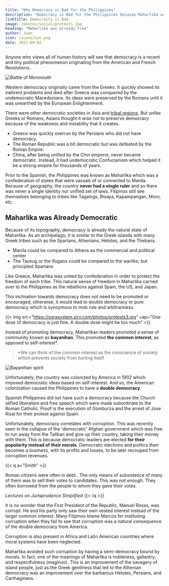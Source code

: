 ```yaml
---
title: "Why Democracy is Bad for the Philippines"
description: "Democracy is Bad for the Philippines because Maharlika was already Democratic"
linkTitle: Democracty is Bad
image: /photos/social/protests.jpg 
heading: "Maharlika was already free"
author: Juan
icon: /icons/sun.png
date: 2021-09-02
---
```


<!-- linkb: "articles/history/edsa-never"
linkbtext: "What if EDSA Never Happened?"
linkf: "articles/history/golden-years-marcos"
linkftext: "Golden-years-marcos"
aliases:
  /articles/democracy-is-bad
---
 -->

Anyone who views all of human history will see that democracy is a recent and tiny political phenomenon originating from the American and French Revolutions. 

![Battle of Monmouth](https://upload.wikimedia.org/wikipedia/commons/9/9f/BattleofMonmouth.jpg)


Western democracy originally came from the Greeks. It quickly showed its inehrent problems and died after Greece was conquered by the undemocratic Macedonians. Its ideas were preserved by the Romans until it was unearthed by the European Enlightenment. 

There were other democratic societies in Asia and [tribal regions](https://en.wikipedia.org/wiki/Licchavi_(tribe)). But unlike Greeks or Romans, Asians thought it wise not to preserve democracy because of the weakness and instability that it creates.

- Greece was quickly overrun by the Persians who did not have democracy. 
- The Roman Republic was a bit democratic but was defeated by the Roman Empire. 
- China, after being unified by the Chin emperor, never became democratic. Instead, it had undemocratic Confucianism which helped it be a strong empire for thousands of years.


Prior to the Spanish, the Philippines was known as Maharlika which was a confederation of states that were vassals of or connected to Manila. Because of geography, the country **never had a single ruler** and so there was never a single identity nor unified set of laws. Filipinos still see themselves belonging to tribes like Tagalogs, Bisaya, Kapampangan, Moro, etc. 


## Maharlika was Already Democratic

Because of its topography, democracy is already the natural state of Maharlika. As an archipelago, it is similar to the Greek islands with many Greek tribes such as the Spartans, Athenians, Helotes, and the Thebans.  
- Manila could be compared to Athens as the commercial and political center
- The Tausug or the Ifugaos could be compared to the warlike, but principled Spartans 

Like Greece, Maharlika was united by confederation in order to protect the freedom of each tribe. This natural sense of freedom in Maharlika carried over to the Philippines as the rebellions against Spain, the US, and Japan. 

This inclination towards democracy does not need to be promoted or encouraged, otherwise, it would lead to double democracy or pure democracy which is synoymous to mob rule and arbitrariness.


{{< img src="https://sorasystem.sirv.com/photos/protests3.jpg" cap="One dose of democracy is just fine. A double dose might be too much" >}}


Instead of promoting democracy, Maharlikan leaders promoted a sense of community known as **bayanihan**. This promoted **the common interest**, as opposed to self-interest*. 

> *We can think of the common interest as the conscience of society which prevents society from hurting itself 


![Bayanihan spirit](https://sorasystem.sirv.com/hero/bayanihan2.jpg)


Unfortunately, the country was colonized by America in 1902 which imposed democratic ideas based on self-interest. And so, the American colonization caused the Philippines to have a **double democracy**.

Spanish Philippines did not have such a democracy because the Church stifled liberalism and free speech which were made subordinate to the Roman Catholic. Proof is the execution of Gomburza and the arrest of Jose Rizal for their protest against Spain.


Unfortunately, democracy correlates with corruption. This was recently seen in the collapse of the 'democratic' Afghan government which was free to run away from the Taliban and give up their country, taking their money with them. This is because democratic leaders are elected **for their popularity instead of their morals**. Democratic elections and politics then becomes a business, with its profits and losses, to be later recouped from corruption revenues. 


{{< q a="Smith" >}}
<p>Roman citizens were often in debt.. The only means of subsistence of many of them was to sell their votes to candidates. This was not enough. They often borrowed from the people to whom they gave their votes.</p>
<cite>Lectures on Jurisprudence Simplified</cite>
{{< /q >}}


It is no wonder that the First President of the Republic, Manuel Roxas, was corrupt. He and his party only saw their own vested interest instead of the larger common interest. Many Filipinos blame Marcos for instituting corruption when they fail to see that corruption was a natural consequence of the double democracy from America.

Corruption is also present in Africa and Latin American countries where moral systems have been neglected. 

Maharlika avoided such corruption by having a semi-democracy bound by morals. In fact, one of the meanings of Maharlika is nobleness, gallantry, and respectfulness (maginoo). This is an improvement of the savagery of island people, just as the Greek gentlness that led to the Athenian democracy was an improvement over the barbarous Helotes, Persians, and Carthaginans. 

<!-- The Americans pushed for freedom from Britain after the latter imposed harsher taxes on tea after the [1772 credit crisis](https://superphysics.org/articles/the-1772-credit-crunch). The British never wanted to divorce from America. Adam Smith even proposed that the capital of Britain should move to America in the future. -->

<!-- Democracy just strengthens this division because it makes the more numerous Christian Tagalogs and Bisayas make laws that neglect the Muslim Moros.

A non-democratic government would have a central ruler to **maintain order and stability**. It would likely either standardize the social system (like China which oppresses both Catholics and Muslims or Saudi Arabia that is *sharia* only), or have a fair social system (like Singapore which forces housing units to have a mix of all cultures). 

Its main characteristic is consistency and long-term thinking.
Democratic systems change laws frequently which creates a messy society, something that the Philippines has been since 1946. The only real question about non-democratic systems is **how to get skilled and moral leaders**. If the leaders are good then you get great countries like Ming China and modern Singapore. If you get bad leaders then you get North Korea and Zimbabwe.

In contrast, leaders in democratic systems are merely popular, like Trump, Erap, Reagan, and Schwarzenegger. It does not have any mechanism to screen out unskilled and immoral leaders, otherwise it would not be ‘free’.
That being said, a guaranteed positive effect of democracy is that it creates popular leaders. It is certainly fun to see your idol leading your people, until he starts leading it into poverty and distress, as what Erap has done.
 -->
 